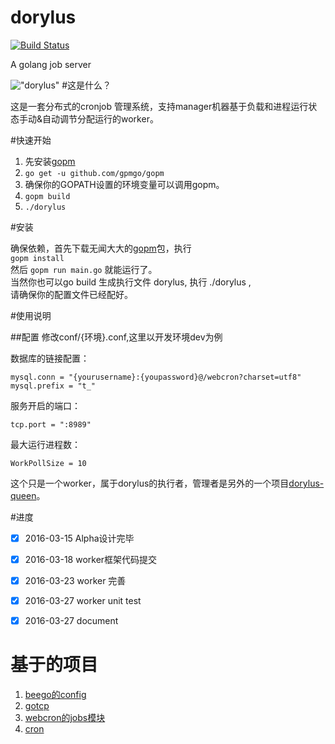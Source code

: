 # dorylus
[![Build Status](https://travis-ci.org/bannerchi/dorylus.svg?branch=master)](https://travis-ci.org/bannerchi/dorylus)


A golang job server

!["dorylus"](http://7xlu17.com1.z0.glb.clouddn.com/565ac46dd7a0b96e7c6f5336bcd98f72.jpg)
#这是什么？

这是一套分布式的cronjob 管理系统，支持manager机器基于负载和进程运行状态手动&自动调节分配运行的worker。

#快速开始

1. 先安装[gopm](https://github.com/gpmgo/gopm)
2. `go get -u github.com/gpmgo/gopm`
3. 确保你的GOPATH设置的环境变量可以调用gopm。
4. `gopm build`
5. `./dorylus`

#安装

确保依赖，首先下载无闻大大的[gopm](https://github.com/gpmgo/gopm)包，执行 <br>
`gopm install` <br>
然后 `gopm run main.go`  就能运行了。<br>
当然你也可以go build 生成执行文件 dorylus, 执行 ./dorylus ,<br>请确保你的配置文件已经配好。

#使用说明

##配置
修改conf/{环境}.conf,这里以开发环境dev为例

数据库的链接配置：

`mysql.conn = "{yourusername}:{youpassword}@/webcron?charset=utf8"`
`mysql.prefix = "t_"`

服务开启的端口：

`tcp.port = ":8989"`

最大运行进程数：

`WorkPollSize = 10`


这个只是一个worker，属于dorylus的执行者，管理者是另外的一个项目[dorylus-queen](https://github.com/bannerchi/dorylus-queen)。


#进度
- [x] 2016-03-15 Alpha设计完毕
- [x] 2016-03-18 worker框架代码提交
- [x] 2016-03-23 worker 完善
- [x] 2016-03-27 worker unit test
- [x] 2016-03-27 document


# 基于的项目
1. [beego的config](https://github.com/astaxie/beego)
2. [gotcp](https://github.com/gansidui/gotcp)
3. [webcron的jobs模块](https://github.com/lisijie/webcron)
4. [cron](https://github.com/robfig/cron)
